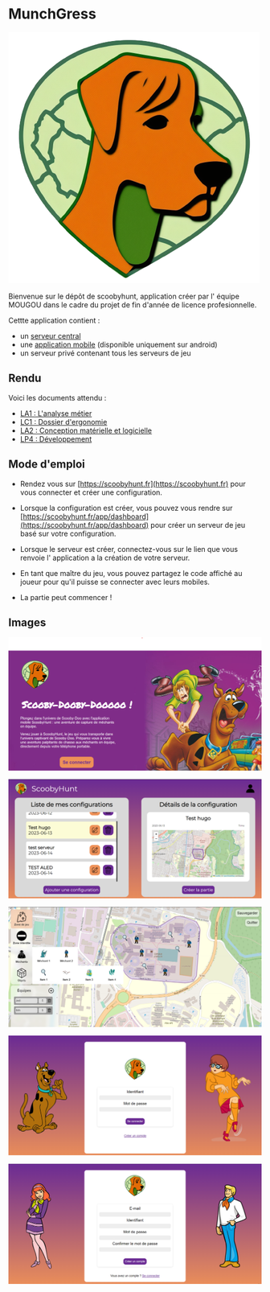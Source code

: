 # MunchGress

![Logo](images/logo.png)

Bienvenue sur le dépôt de scoobyhunt, application créer par l' équipe MOUGOU dans le cadre du projet de fin d'année de licence profesionnelle.

Cettte application contient :

* un [serveur central](https://scoobyhunt.fr)
* une [application mobile](https://drive.google.com/uc?id=1fn_RYjHzw2F1FFkGIXiOlOzVFlbUHW11&authuser=0&export=download) (disponible uniquement sur android)
* un serveur privé contenant tous les serveurs de jeu

## Rendu

Voici les documents attendu :

* [LA1 : L'analyse métier](https://drive.google.com/file/d/136oi3oqFydxuJLvBIgZEzZI1aczeR_gF/view?usp=sharing)
* [LC1 : Dossier d'ergonomie](https://drive.google.com/file/d/1772jeXbR36tdJv-ZYW9nW2OyJkqjoxVK/view?usp=sharing)
* [LA2 : Conception matérielle et logicielle](./guide_deploiement_LA2.md)
* [LP4 : Développement](./LP4_developpement.md)

## Mode d'emploi

* Rendez vous sur [https://scoobyhunt.fr](https://scoobyhunt.fr) pour vous connecter et créer une configuration.

* Lorsque la configuration est créer, vous pouvez vous rendre sur [https://scoobyhunt.fr/app/dashboard](https://scoobyhunt.fr/app/dashboard) pour créer un serveur de jeu basé sur votre configuration.

* Lorsque le serveur est créer, connectez-vous sur le lien que vous renvoie l' application a la création de votre serveur.

* En tant que maître du jeu, vous pouvez partagez le code affiché au joueur pour qu'il puisse se connecter avec leurs mobiles.

* La partie peut commencer ! 
## Images

![Welcome](images/Welcome.png)

![Dashboard](images/dashboard.png)

![Configuration](images/configuration.png)

![Login](images/login.png)

![signin](images/signin.png)

